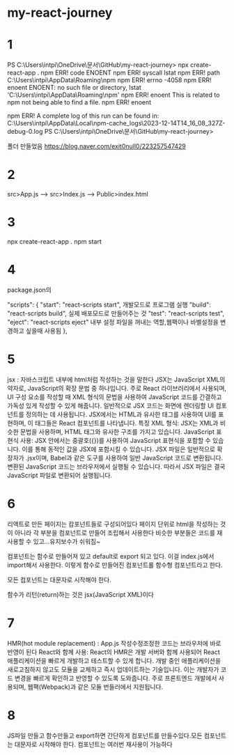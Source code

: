 # my-react-journey

# 1

PS C:\Users\intpi\OneDrive\문서\GitHub\my-react-journey> npx create-react-app .
npm ERR! code ENOENT
npm ERR! syscall lstat
npm ERR! path C:\Users\intpi\AppData\Roaming\npm
npm ERR! errno -4058
npm ERR! enoent ENOENT: no such file or directory, lstat 'C:\Users\intpi\AppData\Roaming\npm'
npm ERR! enoent This is related to npm not being able to find a file.
npm ERR! enoent

npm ERR! A complete log of this run can be found in: C:\Users\intpi\AppData\Local\npm-cache_logs\2023-12-14T14_16_08_327Z-debug-0.log
PS C:\Users\intpi\OneDrive\문서\GitHub\my-react-journey>

폴더 만들었음
https://blog.naver.com/exit0null0/223257547429

# 2

src>App.js --> src>Index.js --> Public>index.html

# 3

npx create-react-app .
npm start

# 4

package.json의

"scripts": {
"start": "react-scripts start", 개발모드로 프로그램 실행
"build": "react-scripts build", 실제 배포모드로 만들어주는 것
"test": "react-scripts test",
"eject": "react-scripts eject" 내부 설정 파일을 꺼내는 역할,웹팩이나 바벨설정을 변경하고 싶을때 사용됨
},

# 5

jsx : 자바스크립트 내부에 html처럼 작성하는 것을 말한다
JSX는 JavaScript XML의 약자로, JavaScript의 확장 문법 중 하나입니다. 주로 React 라이브러리에서 사용되며, UI 구성 요소를 작성할 때 XML 형식의 문법을 사용하여 JavaScript 코드를 간결하고 가독성 있게 작성할 수 있게 해줍니다.
일반적으로 JSX 코드는 화면에 렌더링할 UI 컴포넌트를 정의하는 데 사용됩니다. JSX에서는 HTML과 유사한 태그를 사용하여 UI를 표현하며, 이 태그들은 React 컴포넌트를 나타냅니다.
특징
XML 형식: JSX는 XML과 비슷한 문법을 사용하며, HTML 태그와 유사한 구조를 가지고 있습니다.
JavaScript 표현식 사용: JSX 안에서는 중괄호({})를 사용하여 JavaScript 표현식을 포함할 수 있습니다. 이를 통해 동적인 값을 JSX에 포함시킬 수 있습니다.
JSX 파일은 일반적으로 확장자가 .jsx이며, Babel과 같은 도구를 사용하여 일반 JavaScript 코드로 변환됩니다. 변환된 JavaScript 코드는 브라우저에서 실행될 수 있습니다. 따라서 JSX 파일은 결국 JavaScript 파일로 변환되어 실행됩니다.

# 6

리액트로 만든 페이지는 캄포넌트들로 구성되어있다
페이지 단위로 html을 작성하는 것이 아니라 각 부분을 컴포넌트로 만들어 조립해서 사용한다
비슷한 부분들은 코드를 재사용할 수 있고...유지보수가 쉬워짐~

컴포넌트는 함수로 만들어져 있고 default로 export 되고 있다.
이걸 index.js에서 import해서 사용한다. 이렇게 함수로 만들어진 컴포넌트롤 함수형 컴포넌트라고 한다.

모든 컴포넌트는 대문자로 시작해야 한다.

함수가 리턴(return)하는 것은 jsx(JavaScript XML)이다

# 7

HMR(hot module replacement) : App.js 작성수정조정한 코드는 브라우저에 바로 반영이 된다
React와 함께 사용: React의 HMR은 개발 서버와 함께 사용되어 React 애플리케이션을 빠르게 개발하고 테스트할 수 있게 합니다.
개발 중인 애플리케이션을 새로고침하지 않고도 모듈을 교체하고 즉시 업데이트하는 기술입니다. 이는 개발자가 코드 변경을 빠르게 확인하고 반영할 수 있도록 도와줍니다. 주로 프론트엔드 개발에서 사용되며, 웹팩(Webpack)과 같은 모듈 번들러에서 지원됩니다.

# 8

JS파일 만들고 함수만들고 export하면 간단하게 컴포넌트를 만들수있다.모든 컴포넌트는 대문자로 시작해야 한다.
컴포넌트는 여러번 재사용이 가능하다
